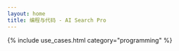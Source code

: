 ```yaml
---
layout: home
title: 编程与代码 - AI Search Pro
---
```


{% include use_cases.html category="programming" %}